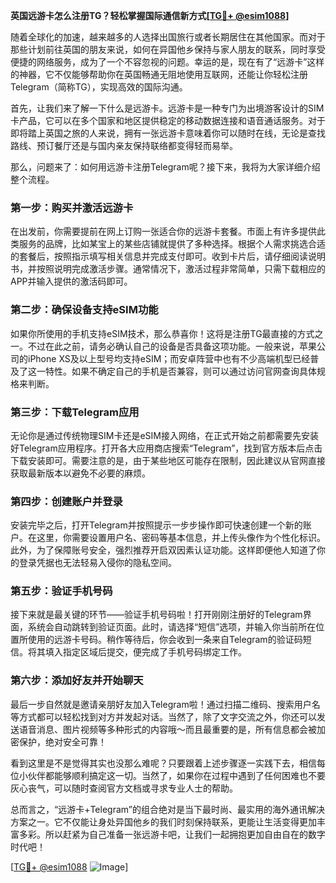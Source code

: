 **英国远游卡怎么注册TG？轻松掌握国际通信新方式[[TG💪+ @esim1088](https://t.me/s/esim1088)]**

随着全球化的加速，越来越多的人选择出国旅行或者长期居住在其他国家。而对于那些计划前往英国的朋友来说，如何在异国他乡保持与家人朋友的联系，同时享受便捷的网络服务，成为了一个不容忽视的问题。幸运的是，现在有了“远游卡”这样的神器，它不仅能够帮助你在英国畅通无阻地使用互联网，还能让你轻松注册Telegram（简称TG），实现高效的国际沟通。

首先，让我们来了解一下什么是远游卡。远游卡是一种专门为出境游客设计的SIM卡产品，它可以在多个国家和地区提供稳定的移动数据连接和语音通话服务。对于即将踏上英国之旅的人来说，拥有一张远游卡意味着你可以随时在线，无论是查找路线、预订餐厅还是与国内亲友保持联络都变得轻而易举。

那么，问题来了：如何用远游卡注册Telegram呢？接下来，我将为大家详细介绍整个流程。

### 第一步：购买并激活远游卡

在出发前，你需要提前在网上订购一张适合你的远游卡套餐。市面上有许多提供此类服务的品牌，比如某宝上的某些店铺就提供了多种选择。根据个人需求挑选合适的套餐后，按照指示填写相关信息并完成支付即可。收到卡片后，请仔细阅读说明书，并按照说明完成激活步骤。通常情况下，激活过程非常简单，只需下载相应的APP并输入提供的激活码即可。

### 第二步：确保设备支持eSIM功能

如果你所使用的手机支持eSIM技术，那么恭喜你！这将是注册TG最直接的方式之一。不过在此之前，请务必确认自己的设备是否具备这项功能。一般来说，苹果公司的iPhone XS及以上型号均支持eSIM；而安卓阵营中也有不少高端机型已经普及了这一特性。如果不确定自己的手机是否兼容，则可以通过访问官网查询具体规格来判断。

### 第三步：下载Telegram应用

无论你是通过传统物理SIM卡还是eSIM接入网络，在正式开始之前都需要先安装好Telegram应用程序。打开各大应用商店搜索“Telegram”，找到官方版本后点击下载安装即可。需要注意的是，由于某些地区可能存在限制，因此建议从官网直接获取最新版本以避免不必要的麻烦。

### 第四步：创建账户并登录

安装完毕之后，打开Telegram并按照提示一步步操作即可快速创建一个新的账户。在这里，你需要设置用户名、密码等基本信息，并上传头像作为个性化标识。此外，为了保障账号安全，强烈推荐开启双因素认证功能。这样即便他人知道了你的登录凭据也无法轻易入侵你的隐私空间。

### 第五步：验证手机号码

接下来就是最关键的环节——验证手机号码啦！打开刚刚注册好的Telegram界面，系统会自动跳转到验证页面。此时，请选择“短信”选项，并输入你当前所在位置所使用的远游卡号码。稍作等待后，你会收到一条来自Telegram的验证码短信。将其填入指定区域后提交，便完成了手机号码绑定工作。

### 第六步：添加好友并开始聊天

最后一步自然就是邀请亲朋好友加入Telegram啦！通过扫描二维码、搜索用户名等方式都可以轻松找到对方并发起对话。当然了，除了文字交流之外，你还可以发送语音消息、图片视频等多种形式的内容哦～而且最重要的是，所有信息都会被加密保护，绝对安全可靠！

看到这里是不是觉得其实也没那么难呢？只要跟着上述步骤逐一实践下去，相信每位小伙伴都能够顺利搞定这一切。当然了，如果你在过程中遇到了任何困难也不要灰心丧气，可以随时查阅官方文档或寻求专业人士的帮助。

总而言之，“远游卡+Telegram”的组合绝对是当下最时尚、最实用的海外通讯解决方案之一。它不仅能让身处异国他乡的我们时刻保持联系，更能让生活变得更加丰富多彩。所以赶紧为自己准备一张远游卡吧，让我们一起拥抱更加自由自在的数字时代吧！

[[TG💪+ @esim1088](https://t.me/s/esim1088) ![Image](https://i.postimg.cc/4NQfJmqS/Snipaste-2025-05-13-00-14-12.png)]